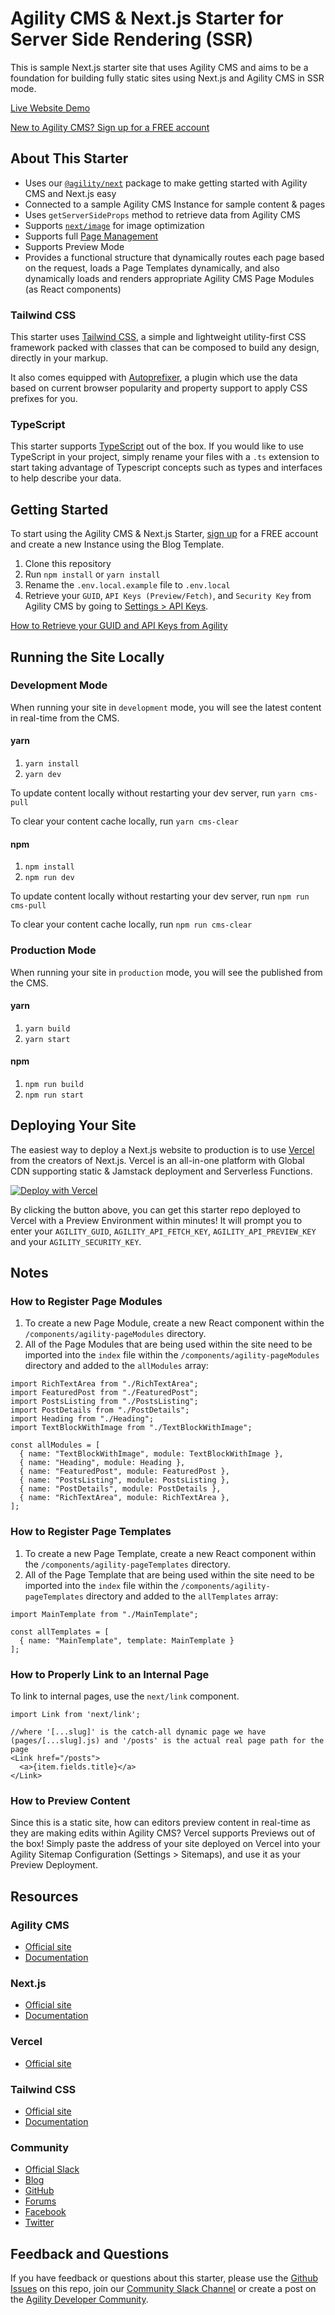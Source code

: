# Agility CMS & Next.js Starter for Server Side Rendering (SSR)

This is sample Next.js starter site that uses Agility CMS and aims to be a foundation for building fully static sites using Next.js and Agility CMS in SSR mode.

[Live Website Demo](https://agilitycms-nextjs-starter-blog.vercel.app/)

[New to Agility CMS? Sign up for a FREE account](https://agilitycms.com/free)

## About This Starter

- Uses our [`@agility/next`](https://github.com/agility/agility-next) package to make getting started with Agility CMS and Next.js easy
- Connected to a sample Agility CMS Instance for sample content & pages
- Uses `getServerSideProps` method to retrieve data from Agility CMS
- Supports [`next/image`](https://nextjs.org/docs/api-reference/next/image) for image optimization
- Supports full [Page Management](https://help.agilitycms.com/hc/en-us/articles/360055805831)
- Supports Preview Mode
- Provides a functional structure that dynamically routes each page based on the request, loads a Page Templates dynamically, and also dynamically loads and renders appropriate Agility CMS Page Modules (as React components)

### Tailwind CSS

This starter uses [Tailwind CSS](https://tailwindcss.com/), a simple and lightweight utility-first CSS framework packed with classes that can be composed to build any design, directly in your markup.

It also comes equipped with [Autoprefixer](https://www.npmjs.com/package/autoprefixer), a plugin which use the data based on current browser popularity and property support to apply CSS prefixes for you.

### TypeScript

This starter supports [TypeScript](https://nextjs.org/docs/basic-features/typescript) out of the box. If you would like to use TypeScript in your project, simply rename your files with a `.ts` extension to start taking advantage of Typescript concepts such as types and interfaces to help describe your data.

## Getting Started

To start using the Agility CMS & Next.js Starter, [sign up](https://agilitycms.com/free) for a FREE account and create a new Instance using the Blog Template.

1. Clone this repository
2. Run `npm install` or `yarn install`
3. Rename the `.env.local.example` file to `.env.local`
4. Retrieve your `GUID`, `API Keys (Preview/Fetch)`, and `Security Key` from Agility CMS by going to [Settings > API Keys](https://manager.agilitycms.com/settings/apikeys).

[How to Retrieve your GUID and API Keys from Agility](https://help.agilitycms.com/hc/en-us/articles/360031919212-Retrieving-your-API-Key-s-Guid-and-API-URL-)

## Running the Site Locally

### Development Mode

When running your site in `development` mode, you will see the latest content in real-time from the CMS.

#### yarn

1. `yarn install`
2. `yarn dev`

To update content locally without restarting your dev server, run `yarn cms-pull`

To clear your content cache locally, run `yarn cms-clear`

#### npm

1. `npm install`
2. `npm run dev`

To update content locally without restarting your dev server, run `npm run cms-pull`

To clear your content cache locally, run `npm run cms-clear`

### Production Mode

When running your site in `production` mode, you will see the published from the CMS.

#### yarn

1. `yarn build`
2. `yarn start`

#### npm

1. `npm run build`
2. `npm run start`

## Deploying Your Site

The easiest way to deploy a Next.js website to production is to use [Vercel](http://vercel.com/) from the creators of Next.js. Vercel is an all-in-one platform with Global CDN supporting static & Jamstack deployment and Serverless Functions.

<a href="https://vercel.com/new/git/external?repository-url=https%3A%2F%2Fgithub.com%2Fjoshua-isaac%2Fagility-nextjs-starter"><img src="https://vercel.com/button" alt="Deploy with Vercel"/></a>

By clicking the button above, you can get this starter repo deployed to Vercel with a Preview Environment within minutes! It will prompt you to enter your `AGILITY_GUID`, `AGILITY_API_FETCH_KEY`, `AGILITY_API_PREVIEW_KEY` and your `AGILITY_SECURITY_KEY`.

## Notes

### How to Register Page Modules

1. To create a new Page Module, create a new React component within the `/components/agility-pageModules` directory.
2. All of the Page Modules that are being used within the site need to be imported into the `index` file within the `/components/agility-pageModules` directory and added to the `allModules` array:

```
import RichTextArea from "./RichTextArea";
import FeaturedPost from "./FeaturedPost";
import PostsListing from "./PostsListing";
import PostDetails from "./PostDetails";
import Heading from "./Heading";
import TextBlockWithImage from "./TextBlockWithImage";

const allModules = [
  { name: "TextBlockWithImage", module: TextBlockWithImage },
  { name: "Heading", module: Heading },
  { name: "FeaturedPost", module: FeaturedPost },
  { name: "PostsListing", module: PostsListing },
  { name: "PostDetails", module: PostDetails },
  { name: "RichTextArea", module: RichTextArea },
];
```

### How to Register Page Templates

1. To create a new Page Template, create a new React component within the `/components/agility-pageTemplates` directory.
2. All of the Page Template that are being used within the site need to be imported into the `index` file within the `/components/agility-pageTemplates` directory and added to the `allTemplates` array:

```
import MainTemplate from "./MainTemplate";

const allTemplates = [
  { name: "MainTemplate", template: MainTemplate }
];
```

### How to Properly Link to an Internal Page

To link to internal pages, use the `next/link` component.

```
import Link from 'next/link';

//where '[...slug]' is the catch-all dynamic page we have (pages/[...slug].js) and '/posts' is the actual real page path for the page
<Link href="/posts">
  <a>{item.fields.title}</a>
</Link>
```

### How to Preview Content

Since this is a static site, how can editors preview content in real-time as they are making edits within Agility CMS? Vercel supports Previews out of the box! Simply paste the address of your site deployed on Vercel into your Agility Sitemap Configuration (Settings > Sitemaps), and use it as your Preview Deployment.

## Resources

### Agility CMS
- [Official site](https://agilitycms.com)
- [Documentation](https://help.agilitycms.com/hc/en-us)

### Next.js
- [Official site](https://nextjs.org/)
- [Documentation](https://nextjs.org/docs/getting-started)

### Vercel
- [Official site](https://vercel.com/)

### Tailwind CSS
- [Official site](http://tailwindcss.com/)
- [Documentation](http://tailwindcss.com/docs)

### Community
- [Official Slack](https://join.slack.com/t/agilitycommunity/shared_invite/enQtNzI2NDc3MzU4Njc2LWI2OTNjZTI3ZGY1NWRiNTYzNmEyNmI0MGZlZTRkYzI3NmRjNzkxYmI5YTZjNTg2ZTk4NGUzNjg5NzY3OWViZGI)
- [Blog](https://agilitycms.com/resources/posts)
- [GitHub](https://github.com/agility)
- [Forums](https://help.agilitycms.com/hc/en-us/community/topics)
- [Facebook](https://www.facebook.com/AgilityCMS/)
- [Twitter](https://twitter.com/AgilityCMS)

## Feedback and Questions
If you have feedback or questions about this starter, please use the [Github Issues](https://github.com/agility/agilitycms-nextjs-starter/issues) on this repo, join our [Community Slack Channel](https://join.slack.com/t/agilitycommunity/shared_invite/enQtNzI2NDc3MzU4Njc2LWI2OTNjZTI3ZGY1NWRiNTYzNmEyNmI0MGZlZTRkYzI3NmRjNzkxYmI5YTZjNTg2ZTk4NGUzNjg5NzY3OWViZGI) or create a post on the [Agility Developer Community](https://help.agilitycms.com/hc/en-us/community/topics).
